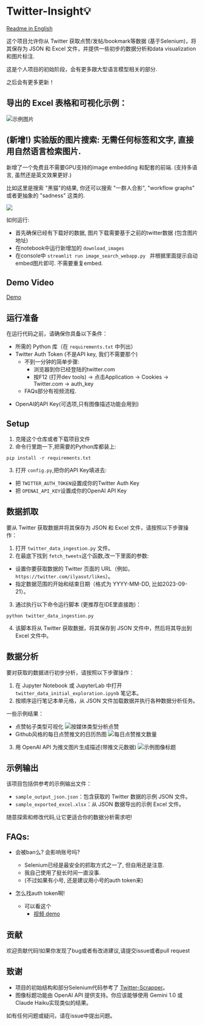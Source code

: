 # Twitter-Insight💡

[Readme in English](README.md)

这个项目允许你从 Twitter 获取点赞/发帖/bookmark等数据 (基于Selenium)，将其保存为 JSON 和 Excel 文件，并提供一些初步的数据分析和data visualization和图片标注.

这是个人项目的初始阶段，会有更多跟大型语言模型相关的部分.

之后会有更多更新！

## 导出的 Excel 表格和可视化示例：

![示例图片](images/sample_excel_with_data_viz.png)

## (新增!) 实验版的图片搜索: 无需任何标签和文字, 直接用自然语言检索图片.

新增了一个免费且不需要GPU支持的image embedding 和配套的前端. (支持多语言, 虽然还是英文效果更好.)

比如这里是搜索 "黑猫"的结果, 你还可以搜索 "一群人合影",   "workflow graphs" 或者更抽象的 "sadness" 这类的.

![](images/image_search_black_cats.png)

如何运行:

- 首先确保已经有下载好的数据, 图片下载需要基于之前的twitter数据 (包含图片地址)
- 在notebook中运行新增加的 `download_images `
- 在console中 `streamlit run image_search_webapp.py ` 并根据里面提示自动embed图片即可. 不需要重复embed.

## Demo Video

[Demo](https://www.youtube.com/watch?v=UA35W-aWQZk)

## 运行准备

在运行代码之前，请确保你具备以下条件：

- 所需的 Python 库（在 `requirements.txt` 中列出）
- Twitter Auth Token (不是API key, 我们不需要那个)
  - 不到一分钟的简单步骤:
    - 浏览器到你已经登陆的twitter.com
    - 按F12 (打开dev tools) -> 点击Application -> Cookies -> Twitter.com -> auth_key
  - FAQs部分有视频流程.

* OpenAI的API Key(可选项,只有图像描述功能会用到)

## Setup

1. 克隆这个仓库或者下载项目文件
2. 命令行里跑一下,把需要的Python库都装上:

```
pip install -r requirements.txt
```

3. 打开 `config.py`,把你的API Key填进去:

* 把 `TWITTER_AUTH_TOKEN`设置成你的Twitter Auth Key
* 把 `OPENAI_API_KEY`设置成你的OpenAI API Key

## 数据抓取

要从 Twitter 获取数据并将其保存为 JSON 和 Excel 文件，请按照以下步骤操作：

1. 打开 `twitter_data_ingestion.py` 文件。
2. 在最底下找到 `fetch_tweets`这个函数,改一下里面的参数:

- 设置你要获取数据的 Twitter 页面的 URL（例如，`https://twitter.com/ilyasut/likes`）。
- 指定数据范围的开始和结束日期（格式为 YYYY-MM-DD, 比如2023-09-21）。

3. 通过执行以下命令运行脚本 (更推荐在IDE里直接跑)：

```
python twitter_data_ingestion.py
```

4. 该脚本将从 Twitter 获取数据，将其保存到 JSON 文件中，然后将其导出到 Excel 文件中。

## 数据分析

要对获取的数据进行初步分析，请按照以下步骤操作：

1. 在 Jupyter Notebook 或 JupyterLab 中打开 `twitter_data_initial_exploration.ipynb` 笔记本。
2. 按顺序运行笔记本单元格，从 JSON 文件加载数据并执行各种数据分析任务。

一些示例结果：

- 点赞帖子类型可视化
  ![按媒体类型分析点赞](images/likes_analysis.png)
- Github风格的每日点赞推文的日历热图
  ![每日点赞推文数量](images/liked_tweets_per_day.png)

3. 用 OpenAI API 为推文图片生成描述(带推文元数据)
   ![示例图像标题](images/sample_image_caption_zh.jpg)

## 示例输出

该项目包括供参考的示例输出文件：

- `sample_output_json.json`：包含获取的 Twitter 数据的示例 JSON 文件。
- `sample_exported_excel.xlsx`：从 JSON 数据导出的示例 Excel 文件。

随意探索和修改代码,让它更适合你的数据分析需求吧!

## FAQs:

- 会被ban么? 会影响账号吗?

  - Selenium已经是最安全的抓取方式之一了, 但自用还是注意.
  - 我自己使用了挺长时间一直没事.
  - (不过如果有小号, 还是建议用小号的auth token来)
- 怎么找auth token啊!

  - 可以看这个
    - [视频 demo](https://www.youtube.com/watch?v=MhKMNsbjug4)

## 贡献

欢迎贡献代码!如果你发现了bug或者有改进建议,请提交issue或者pull request

## 致谢

- 项目的初始结构和部分Selenium代码参考了 [Twitter-Scrapper](https://github.com/Mostafa-Ehab/Twitter-Scrapper)。
- 图像标题功能由 OpenAI API 提供支持。你应该能够使用 Gemini 1.0 或Claude Haiku实现类似的结果。

如有任何问题或疑问，请在issue中提出问题。

